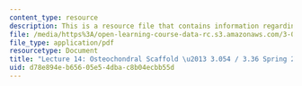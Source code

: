 ```yaml
---
content_type: resource
description: This is a resource file that contains information regarding lecture 14.
file: /media/https%3A/open-learning-course-data-rc.s3.amazonaws.com/3-054-cellular-solids-structure-properties-and-applications-spring-2015/d78e894eb65605e54dbac8b04ecbb55d_MIT3_054S15_L14_osteocho.pdf
file_type: application/pdf
resourcetype: Document
title: "Lecture 14: Osteochondral Scaffold \u2013 3.054 / 3.36 Spring 2015"
uid: d78e894e-b656-05e5-4dba-c8b04ecbb55d
---
```

